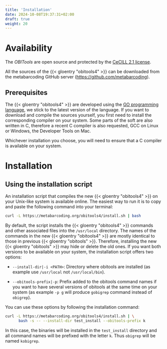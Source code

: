 ```yaml
---
title: 'Installation'
date: 2024-10-08T19:37:31+02:00
draft: true
weight: 20
---
```


# Availability

The *OBITools* are open source and protected by the [CeCILL 2.1 license](http://www.cecill.info/licences/Licence_CeCILL_V2.1-en.html).

All the sources of the {{< gloentry "obitools4" >}}  can be downloaded from the metabarcoding GitHub server (https://github.com/metabarcoding).

## Prerequisites

The {{< gloentry "obitools4" >}} are developed using the [GO programming language](https://go.dev/), we stick to the latest version of the language. If you want to download and compile the sources yourself, you first need to install the corresponding compiler on your system. Some parts of the soft are also written in C, therefore a recent C compiler is also requested, GCC on Linux or Windows, the Developer Tools on Mac.

Whichever installation you choose, you will need to ensure that a C compiler is available on your system.

# Installation

## Using the installation script

An installation script that compiles the new {{< gloentry "obitools4" >}} on your Unix-like system is available online.
The easiest way to run it is to copy and paste the following command into your terminal:

```bash
curl -L https://metabarcoding.org/obitools4/install.sh | bash
```

By default, the script installs the {{< gloentry "obitools4" >}} commands and other associated files into the `/usr/local` directory. The names of the commands in the new {{< gloentry "obitools4" >}} are mostly identical to those in previous {{< gloentry "obitools" >}}. Therefore, installing the new {{< gloentry "obitools" >}} may hide or delete the old ones. If you want both versions to be available on your system, the installation script offers two options:


- `--install-dir|-i <PATH>`:  Directory where obitools are installed (as example use `/usr/local` not `/usr/local/bin`).
 
- `--obitools-prefix|-p`:  Prefix added to the obitools command names if you want to have several versions of obitools at the same time on your system (as example `-p g` will produce `gobigrep` command instead of `obigrep`).

You can use these options by following the installation command:

```bash
curl -L https://metabarcoding.org/obitools4/install.sh | \
      bash -s -- --install-dir test_install --obitools-prefix k
```

In this case, the binaries will be installed in the `test_install` directory and all command names will be prefixed with the letter `k`. Thus `obigrep` will be named `kobigrep`.